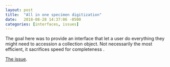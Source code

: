 ```yaml
---
layout: post
title:  "All in one specimen digitization"
date:   2018-08-28 14:37:06 -0500
categories: [interfaces, issues]
---
```


The goal here was to provide an interface that let a user do everything they might need to accession a collection object.  Not necessarily the most efficient, it sacrifices speed for completeness .

[The issue](https://github.com/SpeciesFileGroup/taxonworks/issues/337).



